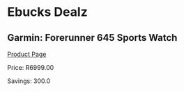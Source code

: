 
# Ebucks Dealz
## Garmin: Forerunner 645 Sports Watch
[Product Page](https://www.ebucks.com/web/shop/productSelected.do?prodId=1148384223&catId=872270976)

Price: R6999.00

Savings: 300.0


	